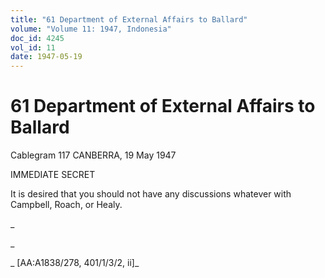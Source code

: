 ```yaml
---
title: "61 Department of External Affairs to Ballard"
volume: "Volume 11: 1947, Indonesia"
doc_id: 4245
vol_id: 11
date: 1947-05-19
---
```


# 61 Department of External Affairs to Ballard

Cablegram 117 CANBERRA, 19 May 1947

IMMEDIATE SECRET

It is desired that you should not have any discussions whatever with Campbell, Roach, or Healy.

_

_

_ [AA:A1838/278, 401/1/3/2, ii]_
